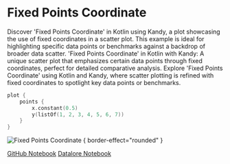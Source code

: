 # Fixed Points Coordinate

<web-summary>
Discover 'Fixed Points Coordinate' in Kotlin using Kandy, a plot showcasing the use of fixed coordinates in a scatter plot.
This example is ideal for highlighting specific data points or benchmarks against a backdrop of broader data scatter.
</web-summary>

<card-summary>
'Fixed Points Coordinate' in Kotlin with Kandy: A unique scatter plot that emphasizes certain data points through fixed coordinates,
perfect for detailed comparative analysis.
</card-summary>

<link-summary>
Explore 'Fixed Points Coordinate' using Kotlin and Kandy,
where scatter plotting is refined with fixed coordinates to spotlight key data points or benchmarks.
</link-summary>


<!---IMPORT org.jetbrains.kotlinx.kandy.letsplot.samples.Points-->

<!---FUN fixed_points-->

```kotlin
plot {
    points {
        x.constant(0.5)
        y(listOf(1, 2, 3, 4, 5, 6, 7))
    }
}
```

<!---END-->

![Fixed Points Coordinate](fixed_points.png) { border-effect="rounded" }

[//]: # (TODO)
<seealso style="cards">
       <category ref="example-ktnb">
           <a href="https://github.com/Kotlin/kandy/blob/main/examples/notebooks/lets-plot/samples/points/fixed_points.ipynb" summary="View the notebook on our GitHub repository">GitHub Notebook</a>
           <a href="https://datalore.jetbrains.com/report/static/KQKedA4jDrKu63O53gEN0z/NFGYJFW8oMlsu5aROAxRGq" summary="Experiment with this example on Datalore">Datalore Notebook</a>
       </category>
</seealso>
